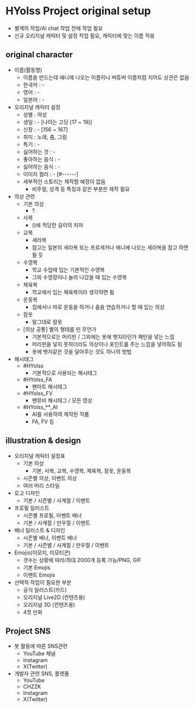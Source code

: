 # HYolss Project original setup

- 별계의 작업/AI chat 작업 전에 작업 필요
- 신규 오리지널 캐릭터 및 설정 작업 필요, 캐릭터에 맞는 이름 적용

## original character

- 이름(활동명)
  * 이름을 만드는데 애니에 나오는 이름이나 버튜버 이름처럼 지어도 상관은 없음
  * 한국어 : -
  * 영어 : -
  * 일본어 : -
- 오리지널 캐릭터 설정
  * 성별 : 여성
  * 생일 : - [나이는 고딩 (17 ~ 19)]
  * 신장 : - [156 ~ 167]
  * 취미 : 노래, 춤, 그림
  * 특기 : -
  * 싫어하는 것 : -
  * 좋아하는 음식 : -
  * 싫어하는 음식 : -
  * 이미지 컬러 : - [#------]
  * 세부적인 스토리는 제작할 예정이 없음
    - 비주얼, 성격 등 특징과 같은 부분은 제작 필요
- 의상 관련
  * 기본 의상
    - ?
  * 사복
    - ()에 적당한 길이의 치마
  * 교복
    - 세라복
    - 참고는 일본의 세라복 또는 프로세카나 애니에 나오는 세라복을 참고 하면 될 듯
  * 수영복
    - 학교 수업때 입는 기본적인 수영복
    - 그외 수영장이나 놀러 나갔을 때 입는 수영복
  * 체육복
    - 학교에서 입는 체육복이라 생각하면 됨
  * 운동복
    - 집에서나 따로 운동을 하거나 춤을 연습하거나 할 때 입는 의상
  * 잠옷
    - 말그대로 잠옷
  * [의상 공통] 별의 형태를 띤 무언가
    - 기본적으로는 머리핀 / 그외에는 옷에 뱃지라던가 패턴을 넣는 느낌
    - 머리핀을 넣지 못하더라도 의상이나 포인트를 주는 느낌을 넣어줘도 됨
    - 옷에 뱃지같은 것을 달아주는 것도 하나의 방법
- 해시태그
  * #HYolss
    - 기본적으로 사용되는 해시태그
  * #HYolss_FA
    - 팬아트 해시태그
  * #HYolss_FV
    - 팬뮤비 해시태그 / 모든 영상
  * #HYolss_**_AI
    - AI를 사용하여 제작된 작품
    - FA, FV 등

## illustration & design

- 오리지널 캐릭터 설정표
  * 기본 의상
    - 기본, 사복, 교복, 수영복, 체육복, 잠옷, 운동복
  * 시즌별 의상, 이벤트 의상
  * 여러 머리 스타일
- 로고 디자인
  * 기본 / 시즌별 / 사계절 / 이벤트
- 프로필 일러스트
  * 시즌별 프로필, 이벤트 배너
  * 기본 / 사계절 / 만우절 / 이벤트
- 배너 일러스트 & 디자인
  * 시즌별 배너, 이벤트 배너
  * 기본 / 시즌별 / 사계절 / 만우절 / 이벤트
- Emojis(이모지, 이모티콘) 
  * 갯수는 상황에 따라/최대 2000개 등록 가능/PNG, GIF
  * 기본 Emojis
  * 이벤트 Emojis
- 선택적 작업이 필요한 부분
  * 공식 일러스트(카드)
  * 오리지널 Live2D (컨텐츠용)
  * 오리지널 3D (컨텐츠용)
  * 4컷 만화

## Project SNS

- 봇 활동에 따른 SNS관련
  * YouTube 채널
  * Instagram
  * X(Twitter)
- 개발자 관련 SNS, 플렛폼
  * YouTube
  * CHZZK
  * Instagram
  * X(Twitter)
